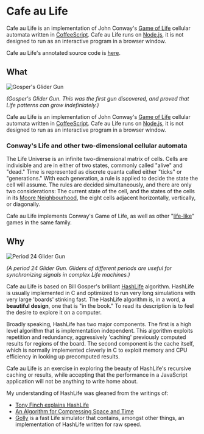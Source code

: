 # Cafe au Life

Cafe au Life is an implementation of John Conway's [Game of Life][life] cellular automata written in [CoffeeScript][cs]. Cafe au Life runs on [Node.js][node], it is not designed to run as an interactive program in a browser window.

[life]: http://en.wikipedia.org/wiki/Conway's_Game_of_Life
[cs]: http://jashkenas.github.com/coffee-script/
[node]: http://nodejs.org

Cafe au Life's annotated source code is [here](https://raganwald.github.com/cafeaulife/docs/cafeaulife.html).

## What

![Gosper's Glider Gun](https://raganwald.github.com/cafeaulife/doc/gospers_glider_gun.gif)

*(Gosper's Glider Gun. This was the first gun discovered, and proved that Life patterns can grow indefiniately.)*

Cafe au Life is an implementation of John Conway's [Game of Life][life] cellular automata written in [CoffeeScript][cs].
Cafe au Life runs on [Node.js][node], it is not designed to run as an interactive program in a browser window.

[life]: http://en.wikipedia.org/wiki/Conway's_Game_of_Life
[cs]: http://jashkenas.github.com/coffee-script/
[node]: http://nodejs.org

### Conway's Life and other two-dimensional cellular automata

The Life Universe is an infinite two-dimensional matrix of cells. Cells are indivisible and are in either of two states,
commonly called "alive" and "dead." Time is represented as discrete quanta called either "ticks" or "generations."
With each generation, a rule is applied to decide the state the cell will assume. The rules are decided simultaneously,
and there are only two considerations: The current state of the cell, and the states of the cells in its
[Moore Neighbourhood][moore], the eight cells adjacent horizontally, vertically, or diagonally.

Cafe au Life implements Conway's Game of Life, as well as other "[life-like][ll]" games in the same family.

[ll]: http://www.conwaylife.com/wiki/Cellular_automaton#Well-known_Life-like_cellular_automata
[moore]: http://en.wikipedia.org/wiki/Moore_neighborhood

## Why

![Period 24 Glider Gun](https://raganwald.github.com/cafeaulife/doc/Trueperiod24gun.png)

*(A period 24 Glider Gun. Gliders of different periods are useful for synchronizing signals in complex
Life machines.)*

Cafe au Life is based on Bill Gosper's brilliant [HashLife][hl] algorithm. HashLife is usually implemented in C and optimized
to run very long simulations with very large 'boards' stinking fast. The HashLife algorithm is, in a word,
**a beautiful design**, one that is "in the book." To read its description is to feel the desire to explore it on a computer.

Broadly speaking, HashLife has two major components. The first is a high level algorithm that is implementation independent.
This algorithm exploits repetition and redundancy, aggressively 'caching' previously computed results for regions of the board.
The second component is the cache itself, which is normally implemented cleverly in C to exploit memory and CPU efficiency
in looking up precomputed results.

Cafe au Life is an exercise in exploring the beauty of HashLife's recursive caching or results, while accepting that the
performance in a JavaScript application will not be anything to write home about.

[hl]: http://en.wikipedia.org/wiki/Hashlife

My understanding of HashLife was gleaned from the writings of:

* [Tony Finch explains HashLife](http://fanf.livejournal.com/83709.html)
* [An Algorithm for Compressing Space and Time](http://drdobbs.com/jvm/184406478)
* [Golly][golly] is a fast Life simulator that contains, amongst other things, an implementation of HashLife written for raw speed.

[golly]: http://golly.sourceforge.net/